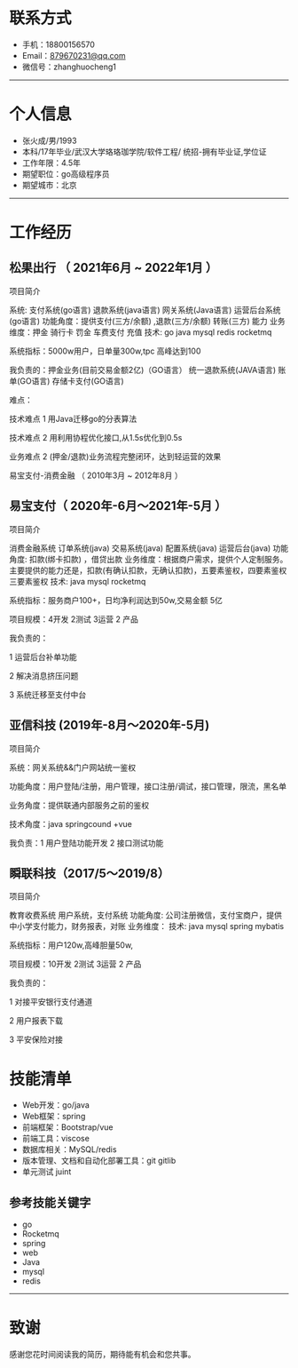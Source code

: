 

# 联系方式

- 手机：18800156570
- Email：879670231@qq.com
- 微信号：zhanghuocheng1

------

# 个人信息

- 张⽕成/男/1993
- 本科/17年毕业/武汉大学珞珞珈学院/软件⼯程/ 统招-拥有毕业证,学位证
- 工作年限：4.5年
- 期望职位：go高级程序员
- 期望城市：北京

------

# 工作经历

## 松果出行 （ 2021年6月 ~ 2022年1月 ）

项目简介

系统:  支付系统(go语言) 退款系统(java语言) 网关系统(Java语言) 运营后台系统(go语言) 
功能角度：提供支付(三方/余额) ,退款(三方/余额) 转账(三方) 能力
业务维度：押金  骑行卡 罚金 车费支付 充值
技术:  go  java  mysql redis rocketmq 

系统指标：5000w用户，日单量300w,tpc 高峰达到100

我负责的：押金业务(目前交易金额2亿)（GO语言） 统一退款系统(JAVA语言)  账单(GO语言) 存储卡支付(GO语言) 

难点：

技术难点 1 用Java迁移go的分表算法 

技术难点 2 用利用协程优化接口,从1.5s优化到0.5s

业务难点 2 (押金/退款)业务流程完整闭环，达到轻运营的效果

易宝支付-消费金融 （ 2010年3月 ~ 2012年8月 ）

## 易宝支付（ 2020年-6月～2021年-5月 ）

项目简介

消费金融系统 订单系统(java) 交易系统(java)  配置系统(java)  运营后台(java)
功能角度: 扣款(绑卡扣款) ，借贷出款
业务维度：根据商户需求，提供个人定制服务。主要提供的能力还是，扣款(有确认扣款，无确认扣款)，五要素鉴权，四要素鉴权 三要素鉴权
技术:  java mysql rocketmq

系统指标：服务商户100+，日均净利润达到50w,交易金额 5亿

项目规模：4开发 2测试 3运营  2 产品

我负责的：

1 运营后台补单功能 

2 解决消息挤压问题

3 系统迁移至支付中台

## 亚信科技 (2019年-8月～2020年-5月)

项目简介

系统：网关系统&&门户网站统一鉴权

功能角度：用户登陆/注册，用户管理，接口注册/调试，接口管理，限流，黑名单

业务角度：提供联通内部服务之前的鉴权

技术角度：java springcound +vue

我负责：1 用户登陆功能开发 2 接口测试功能 

## 瞬联科技（2017/5～2019/8）

项目简介

教育收费系统 用户系统，支付系统 
功能角度: 公司注册微信，支付宝商户，提供中小学支付能力，财务报表，对账
业务维度：
技术:  java mysql spring mybatis

系统指标：用户120w,高峰胆量50w,

项目规模：10开发 2测试 3运营  2 产品

我负责的：

1 对接平安银行支付通道

2 用户报表下载

3 平安保险对接

# 技能清单

- Web开发：go/java
- Web框架：spring
- 前端框架：Bootstrap/vue
- 前端工具：viscose
- 数据库相关：MySQL/redis
- 版本管理、文档和自动化部署工具：git gitlib
- 单元测试 juint

## 参考技能关键字

- go
- Rocketmq
- spring
- web
- Java
- mysql
- redis

------

# 致谢

感谢您花时间阅读我的简历，期待能有机会和您共事。